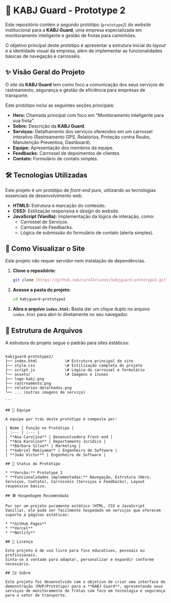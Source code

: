 # 🚚 KABJ Guard - Prototype 2

Este repositório contém o segundo protótipo (`prototype2`) do *website* institucional para a **KABJ Guard**, uma empresa especializada em monitoramento inteligente e gestão de frotas para caminhões.

O objetivo principal deste protótipo é apresentar a estrutura inicial do *layout* e a identidade visual da empresa, além de implementar as funcionalidades básicas de navegação e carrosséis.

## ✨ Visão Geral do Projeto

O *site* da **KABJ Guard** tem como foco a comunicação dos seus serviços de rastreamento, segurança e gestão de eficiência para empresas de transporte.

Este protótipo inclui as seguintes seções principais:

* **Hero:** Chamada principal com foco em "Monitoramento inteligente para sua frota".
* **Sobre:** Descrição da **KABJ Guard**.
* **Serviços:** Detalhamento dos serviços oferecidos em um carrossel interativo (Rastreamento GPS, Relatórios, Proteção contra Roubo, Manutenção Preventiva, Dashboard).
* **Equipe:** Apresentação dos membros da equipe.
* **Feedbacks:** Carrossel de depoimentos de clientes.
* **Contato:** Formulário de contato simples.

## 🛠️ Tecnologias Utilizadas

Este projeto é um protótipo de *front-end* puro, utilizando as tecnologias essenciais de desenvolvimento web.

* **HTML5:** Estrutura e marcação do conteúdo.
* **CSS3:** Estilização responsiva e *design* do *website*.
* **JavaScript (Vanilla):** Implementação da lógica de interação, como:
    * Carrossel de Serviços.
    * Carrossel de Feedbacks.
    * Lógica de submissão do formulário de contato (alerta simples).

## 🚀 Como Visualizar o Site

Este projeto não requer servidor nem instalação de dependências.

1.  **Clone o repositório:**
    ```bash
    git clone [https://github.com/carolbrianez/kabjguard-prototype2.git](https://github.com/carolbrianez/kabjguard-prototype2.git)
    ```

2.  **Acesse a pasta do projeto:**
    ```bash
    cd kabjguard-prototype2
    ```

3.  **Abra o arquivo `index.html`:**
    Basta dar um clique duplo no arquivo `index.html` para abri-lo diretamente no seu navegador.

## 📂 Estrutura de Arquivos

A estrutura do projeto segue o padrão para sites estáticos:

````

kabjguard-prototype2/
├── index.html            \# Estrutura principal do site
├── style.css             \# Estilização completa do projeto
├── script.js             \# Lógica do carrossel e formulário
└── assets/               \# Imagens e ícones
├── logo-kabj.png
├── rastreamento.png
├── relatorios-detalhados.png
└── ... (outras imagens de serviço)

```

## 👥 Equipe

A equipe por trás deste protótipo é composta por:

| Nome | Função no Protótipo |
| :--- | :--- |
| **Ana Carolina** | Desenvolvedora Front-end |
| **Ana Karolina** | Departamento Jurídico |
| **Bárbara Silva** | Marketing |
| **Gabriel Makiyama** | Engenheiro de Software |
| **João Victor** | Engenheiro de Software |

## 📌 Status do Protótipo

* **Versão:** Prototype 2
* **Funcionalidades implementadas:** Navegação, Estrutura (Hero, Serviços, Contato), Carrosséis (Serviços e Feedbacks), Layout responsivo básico.

## 🛠️ Hospedagem Recomendada

Por ser um projeto puramente estático (HTML, CSS e JavaScript Vanilla), ele pode ser facilmente hospedado em serviços que oferecem suporte a páginas estáticas:

* **GitHub Pages**
* **Vercel**
* **Netlify**

## 📄 Licença

Este projeto é de uso livre para fins educativos, pessoais ou profissionais.
Sinta-se à vontade para adaptar, personalizar e expandir conforme necessário.

## 🙋‍♀️ Sobre

Este projeto foi desenvolvido com o objetivo de criar uma interface de demonstração (MVP/Protótipo) para a **KABJ Guard**, apresentando seus serviços de monitoramento de frotas com foco em tecnologia e segurança para o setor de transporte.